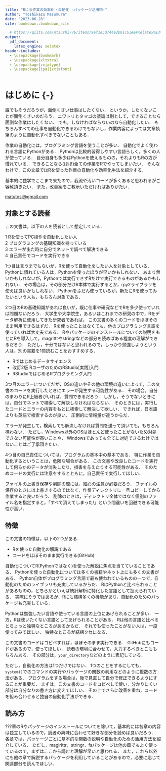 ```yaml
--- 
title: "Rにる作業の効率化・自動化 -パッケージ活用術-"
author: "Toshikazu Masumura"
date: "2023-06-28"
site: bookdown::bookdown_site

  # https://qiita.com/Atsushi776/items/9ef1e5d744e2b91c61ee#xelatex%E3%82%92%E7%94%A8%E3%81%84%E3%82%8B%E5%A0%B4%E5%90%88
output:
  pdf_document: 
    latex_engine: xelatex 
header-includes: 
  - \usepackage{bookmark} 
  - \usepackage{xltxtra} 
  - \usepackage{zxjatype} 
  - \usepackage[ipa]{zxjafont} 
---
```




# はじめに {-}

<!--
TODO：コンソール出力で"matu"，"matutosi"などのユーザ情報があるところは，"username"に置換しておく
-->

誰でもそうだろうが，面倒くさい仕事はしたくない．
というか，したくないことが面倒くさいのだろう．
ニワトリとタマゴの議論は別として，できることなら面倒な作業はしたくない．
でも，しなければならないのなら自動化したい．
もちろんすべての仕事を自動化できるわけでもないし，作業内容によっては文章執筆のように自動化すべきでないこともある．

作業の自動化には，プログラミング言語を使うことが多い．
自動化でよく使われる言語にPythonがある．
Pythonは比較的習得しやすい言語らしく，多くの人が使っている．
自分自身も多少はPythonを使えるものの，それよりもRの方が慣れている．
できることなら(ほぼ)全ての作業をRでやってしまいたい．
そんなわけで，この文章ではRを使った作業の自動化や効率化手法を紹介する．

基本的に独学でここまで来たので，我流や汚いコードが多くあると思われるがご容赦頂きたい．
また，改善案をご教示いただければありがたい．

matutosi@gmail.com


## 対象とする読者

この文書は，以下の人を読者として想定している．

1 Rを使ってPC操作を自動化したい人   
2 プログラミングの基礎知識を持っている   
3 エラーが出た時に自分でネットで調べて解決できる   
4 自己責任でコードを実行できる   

1つ目は言うまでもないが，Rを使って自動化をしたい人を対象としている．
Pythonに慣れている人は，Pythonを使ったほうが早いかもしれない．
あまり無いかもしれないが，Pythonでは実行できずRだけで実行できるものがあるかもしれない．
その場合は，その部分だけR本体で実行するとか，rpy2ライブラリを使えば良いかもしれない．
Pythonをふだん使っているが，新たにRを使ってみたいという人も，もちろん対象である．

2つ目のRの基礎知識があれば良いが，既に仕事や研究などでRを多少使っていれば問題ないだろう．
大学生や大学院生，あるいはこれまでの研究の中で，Rをデータ解析に使用してきた研究者であれば，
この文書の多くのコードをほぼそのまま利用できるはずだ．
Rを使ったことはなくても，他のプログラミング言語を使っていれば大丈夫である．
Rやパッケージのインストールについての説明をもとにRを導入して，magrittrやstringrなどの部分を読めばある程度の理解ができるだろう．
ただし，十分ではないと思われるので，しっかり勉強しようという人は，別の書籍を1冊読むことをおすすめする．

- Rではじめるデータサイエンス   
- 改訂2版 RユーザのためのRStudio[実践]入門   
- RStudioではじめるRプログラミング入門   

3つ目のエラーについてだが，OSの違いやその他の環境の違いによって，この文書のコードを実行したときにエラーが発生する可能性がある．
その場合，自分のまわりにR上級者がいれば，質問できるだろう．
しかし，そうでないときには，自分でネットで検索して解決しなければならない．
そのときには，実行したコードとエラーの内容をもとに検索して解決して欲しい．
できれば，日本語よりも英語で検索するのが良い．
圧倒的に情報量が違うからだ．

エラーが発生して，検索しても解決しなければ質問を送って頂いても，もちろん構わない．
ただし，Windows以外のOSはほとんど使ったことがないため対処できない可能性が高いことや，
Windowsであっても全てに対処できるわけではないことはご了承頂きたい．

4つ目の自己責任については，プログラムの基本中の基本である．
特に作業を自動化するということは，危険な場合がある．
この文書や改良したコードを実行して何らかのデータが消失したり，損害を与えたりする可能性がある．
そのためコードの実行には注意をするとともに，自己責任で実行してほしい．

ファイルの上書き保存や削除の際には，細心の注意が必要だろう．
ファイルの保存のときには上書きするのではなく，作業ディレクトリに一旦コピーしてから作業すると良いだろう．
削除のときは，ディレクトリ全体ではなく個別のファイル名を指定すると，「すべて消えてしまった!」という間違いを回避できる可能性が高い．

## 特徴

この文書の特徴は，以下の2つがある．

- Rを使った自動化の解説である   
- コードをほぼそのまま実行できる(GitHub)   

自動化についてR(Pythonではなく)を使った解説に焦点を当てていることである．
Pythonを使った自動化については多くの書籍やネット上にも多くの文書がある．
Python自体がプログラミング言語で最も使われているものの一つで，自動化のためのライブラリも充実しているからだ．
RはPythonと比べられることがあるものの，どちらかといえば統計解析に特化した言語として捉えられている．
実際にそうではあるが，Rにも結構多くの機能があり，自動化のためのパッケージも充実している．

Pythonは勉強したい言語や使っている言語の上位にあげられることが多い．
一方，Rは使いたくない言語としてあげられることがある．
Rは他の言語と比べるとちょっと独特なところがあるからだ．
それでも使ったことがない人は，一度使ってみてほしい．
独特なところが結構クセになる．


この文書のコードはコピペすれば，ほぼそのまま実行できる．
GitHubにもコードがあるので，使ってほしい．
読者の環境に合わせて，入力するべきとこももちろんある．
その部分は，`your_directory`などのように表記している．

ただし，自動化の方法は1つだけではない．
1つのことをするにしても，`system()`でのコマンドの実行やパッケージの関数の利用などのように複数の方法がある．
プログラムをする場合は，後で見直して自分で修正できるようにすることが重要だ．
まずは，この文書のコードをコピペして使い，分かりにくい部分は自分なりの書き方に変えてほしい．
その上でさらに改善を重ね，コードを組み合わせると独自の自動化手法ができる．

## 読み方

???章のRやパッケージのインストールについてを除いて，基本的には各章の内容は独立しているので，読者の興味に合わせて好きな部分を読めば良いだろう．
各章では，パッケージごとに基本的な関数の説明や自動化のための活用方法を紹介している．
ただし，magirittr，stringr，fsパッケージは他の章でもよく使っているので，まずはここから読むと理解が早いと思われる．
また，これら以外にも他の章で解説するパッケージを利用していることがあるので，必要に応じて関連部分を読んでほしい．
